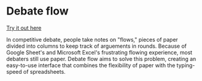 # Debate flow

[Try it out here](https://debate-flow.vercel.app/)

In competitive debate, people take notes on "flows," pieces of paper divided into columns to keep track of arguements in rounds. Because of Google Sheet's and Microsoft Excel's frustrating flowing experience, most debaters still use paper. Debate flow aims to solve this problem, creating an easy-to-use interface that combines the flexibility of paper with the typing-speed of spreadsheets.
